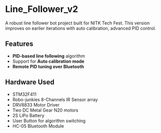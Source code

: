 
# Line_Follower_v2 

A robust line follower bot project built for NITK Tech Fest. This version improves on earlier iterations with auto calibration, advanced PID control.

## Features

- **PID-based line following** algorithm
- Support for **Auto calibration mode** 
- **Remote PID tuning over Bluetooth**


## Hardware Used

- STM32F411
- Robo-junkies 8-Channels IR Sensor array
- DRV8833 Motor Driver
- Two DC Metal Gear N20 motors
- 2S LiPo Battery
- User Button for algorithm switching 
- HC-05 Bluetooth Module

